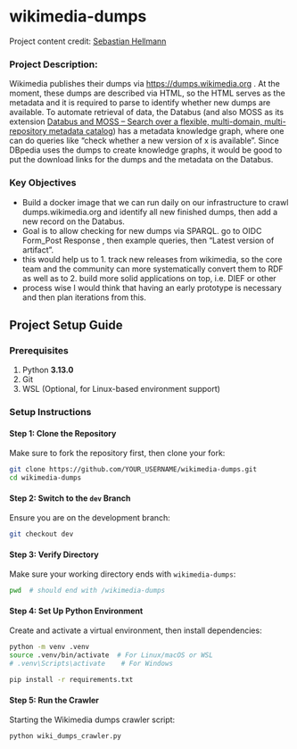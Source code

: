 # wikimedia-dumps

Project content credit: [Sebastian Hellmann](https://forum.dbpedia.org/t/automatically-adding-wikimedia-dumps-on-the-databus-gsoc-2025/4253)
### Project Description:

Wikimedia publishes their dumps via https://dumps.wikimedia.org . At the moment, these dumps are described via HTML, so the HTML serves as the metadata and it is required to parse to identify whether new dumps are available. To automate retrieval of data, the Databus (and also MOSS as its extension [Databus and MOSS – Search over a flexible, multi-domain, multi-repository metadata catalog](https://zenodo.org/records/14161466)) has a metadata knowledge graph, where one can do queries like “check whether a new version of x is available”. Since DBpedia uses the dumps to create knowledge graphs, it would be good to put the download links for the dumps and the metadata on the Databus.

### Key Objectives

* Build a docker image that we can run daily on our infrastructure to crawl dumps.wikimedia.org  and identify all new finished dumps, then add a new record on the Databus.
* Goal is to allow checking for new dumps via SPARQL. go to OIDC Form_Post Response  , then example queries, then “Latest version of artifact”.
* this would help us to 1. track new releases from wikimedia, so the core team and the community can more systematically convert them to RDF as well as to 2. build more solid applications on top, i.e. DIEF or other
* process wise I would think that having an early prototype is necessary and then plan iterations from this.

##  Project Setup Guide

###  Prerequisites

1. Python **3.13.0**
2. Git
3. WSL (Optional, for Linux-based environment support)



###  Setup Instructions

#### Step 1: Clone the Repository

Make sure to fork the repository first, then clone your fork:

```bash
git clone https://github.com/YOUR_USERNAME/wikimedia-dumps.git
cd wikimedia-dumps
```

#### Step 2: Switch to the `dev` Branch

Ensure you are on the development branch:

```bash
git checkout dev
```

#### Step 3: Verify Directory

Make sure your working directory ends with `wikimedia-dumps`:

```bash
pwd  # should end with /wikimedia-dumps
```

#### Step 4: Set Up Python Environment

Create and activate a virtual environment, then install dependencies:

```bash
python -m venv .venv
source .venv/bin/activate  # For Linux/macOS or WSL
# .venv\Scripts\activate    # For Windows

pip install -r requirements.txt
```

#### Step 5: Run the Crawler

Starting the Wikimedia dumps crawler script:

```bash
python wiki_dumps_crawler.py
```


